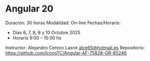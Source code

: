 # Angular 20

Duración: 30 horas
Modalidad: On-line
Fechas/Horario:

- Días 6, 7, 8, 9 y 10 Octubre 2025
- Horario 9:00 – 15:00 hs

Instructor: Alejandro Cerezo Lasne <alce65@hotmail.es>
Repositorio: https://github.com/IconoTC/Angular-AF-75828-GR-85246

<!-- ## Día 1 (L-15): Introducción a Typescript y Angular

- Introducción a Angular y su ecosistema.
- Elementos básicos de TypeScript.
  - Tipos de datos. Inferencia y anotación de tipos.
  - Tipado de funciones.
  - Tipos personalizados. Interfaces y tipos.
  - Clases ES6 en TypeScript.
    - Modificadores de acceso.
    - Getters y Setters.
    - Herencia.
    - Clases abstractas.
- Instalación de Angular CLI.
- Creación de un nuevo workspace Angular sin proyecto. `ng new`
- Creación de un nuevo proyecto (app) Angular. `ng generate app`
- Estructura de un workspace/proyecto Angular.
- Añadiendo ESLint y Prettier.
- Angular CLI: Comandos básicos.
  - Servidor de desarrollo: `ng serve`.
  - Testing con Karma y Jasmine: `ng test`.
  - Construcción del proyecto: `ng build`.
- Generación de componentes: `ng generate`.
  - Elementos de un componente: HTML, CSS, TypeScript. -->

<!-- ## Día 2 (M-16): Componentes y Rutas

- Componentes: estado. Zone v. Zoneless
- Estado en los componentes con ZoneJS.
  - Componente Counter. Estado y eventos.
  - Detección del cambio: Zone v. Zoneless
  - Signals y estado
  - Zoneless y asincronía: uso de Signals
- Scaffolding. Core y Features
  - Componentes (pages): Home, Tasks, About.
- Rutas básicas. `app.routes.ts`
  - Array de rutas.
  - Array de opciones de menu
  - RouterOutlet en AppComponent.
  - Navegación. Componente menu. @for
  - SPA: RouterLink y RouterLinkActive
- Rutas Lazy. Default import en las páginas
- Componentes.
  - Componente Counter. Condicionales @If. [class]
  - Componente Greeting. Input de usuario: data binding. [(ngModel)]
  - Componente Layout. Proyección de contenido
    - Componente Header.
    - Componente Footer.
- Pipes. Location "es"
- Testing de componentes
  - Configuración de Karma y Jasmine.
  - Coverage istambul
  - Creación de pruebas unitarias para componentes. -->

<!-- ## Día 3 (X-17). Comunicaciones y Arquitectura de componentes. Formularios TD

- Testing de componentes (continuación)
  - Pruebas unitarias para componentes con eventos y data binding.
- Debugging
- Comunicación entre componentes
  - Input. Decoradores @Input. función input(). Drilling del título
  - Output. Decorador @Output. EventEmitter. Función output(). Eventos del contador
  - Agrupando contadores.
  - Contadores. Eventos con valor
  - Testing de componentes con comunicación.
- Arquitectura de componentes
  - Componentes de presentación vs contenedores.
  - Componentes inteligentes vs tontos.
- Ejemplo: ToDo List
  - Entidad ToDo. Modelo y mock de datos.
  - Componente Tasks. Lógica del estado
  - Componente TodoItem. Input y Output (Eventos)
  - Componente TodoCreate. Output (Eventos). Forms Template Driven (TD) -->

<!-- ## Día 4 (J-18). Servicios. Providers e injectors. Formularios DD

- Forms TD (review)
- Introducción a los servicios en Angular.
- Servicios y Providers. DI (Dependency Injection)
  - Provider root v. provider en un componente
- Servicios y patrón Repository
  - Servicio InMemoryTaskRepository. Mock de datos.
  - Uso de promesas y observables (RxJs)
  - Testing de servicios.
  - Uso en los componentes. Inyección de dependencias.
  - Repositorio y lógica de negocio (estado). 
- Formularios reactivos (DD)
  - FormGroup, FormControl, FormBuilder
  - Validaciones síncronas y asíncronas.
  - Testing de formularios reactivos. -->

<!--  ## Día 5 (V-30). Servicios HTTP

  - Repositorio y lógica de negocio (estado). Estrategias
  - Estrategia no optimista 1 repositorio / 2 estado 
- Formularios reactivos (review). Mensajes de validación
- Introducción a los servicios HTTP en Angular.ç
- Servicio fake basado en JSONServer.
  - Prueba con Postman
- Servicio HttpClientModule. Observables (RxJs).
  - Creación de un ApiRepositoryService.
  - Configuración del servicio HTTP: provider
  - Uso desde la feature Tasks.
- Servicios stateful: patrón Flux
  - Estado con RxJS: Subjects
  - Clonado de ToDo como ToDo-Flux
  - Uso del estado desde los componentes ToDo...
  - Uso desde cualquier parte de la aplicación.
  - Signals y estado 
-->